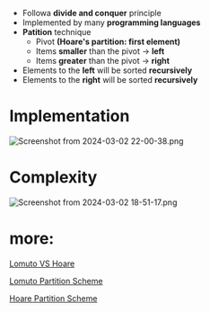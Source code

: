 - Followa **divide and conquer** principle
- Implemented by many **programming languages**
- **Patition** technique
	- Pivot **(Hoare's partition: first element)**
	- Items **smaller** than the pivot -> **left**
	- Items **greater** than the pivot -> **right**
- Elements to the **left** will be sorted **recursively**
- Elements to the **right** will be sorted **recursively**

# Implementation 




![Screenshot from 2024-03-02 22-00-38.png](../../../../_resources/Screenshot%20from%202024-03-02%2022-00-38.png)


# Complexity

![Screenshot from 2024-03-02 18-51-17.png](../../../../_resources/Screenshot%20from%202024-03-02%2018-51-17.png)

# more:

[Lomuto VS Hoare](https://www.educative.io/answers/hoares-vs-lomuto-partition-scheme-in-quicksort)

[Lomuto Partition Scheme](https://www.youtube.com/watch?v=86WSheyr8cM&ab_channel=BukanCaraCepat)

[Hoare Partition Scheme](https://www.youtube.com/watch?v=NuQYFXmLUrM&ab_channel=BukanCaraCepat)